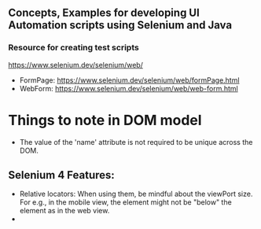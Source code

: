 ## Concepts, Examples for developing UI Automation scripts using Selenium and Java

### Resource for creating test scripts
https://www.selenium.dev/selenium/web/

- FormPage: https://www.selenium.dev/selenium/web/formPage.html
- WebForm: https://www.selenium.dev/selenium/web/web-form.html

# Things to note in DOM model
- The value of the 'name' attribute  is not required to be unique across the DOM.

## Selenium 4 Features:
-   Relative locators: When using them, be mindful about the viewPort size. For e.g., in the mobile view, the element
might not be "below" the element as in the web view.
- 